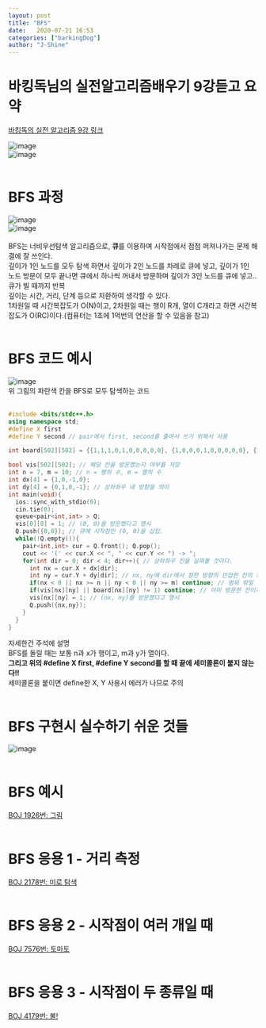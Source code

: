 ```yaml
---
layout: post
title: "BFS"
date:   2020-07-21 16:53
categories: ["barkingDog"]
author: "J-Shine"
---
```


# 바킹독님의 실전알고리즘배우기 9강듣고 요약
[바킹독의 실전 알고리즘 9강 링크](https://blog.encrypted.gg/941)   
 
![image](https://user-images.githubusercontent.com/61873510/87948598-e19e7f00-cadf-11ea-846b-381cdfc8a24d.png)<br>
![image](https://user-images.githubusercontent.com/61873510/87949251-c4b67b80-cae0-11ea-8073-7c6a592f6b0a.png)<br><br>

# BFS 과정
![image](https://user-images.githubusercontent.com/61873510/87951719-e2391480-cae3-11ea-8f4d-460d0c0b1638.png)<br>
![image](https://user-images.githubusercontent.com/61873510/87950482-4c50ba00-cae2-11ea-8dd5-ae3007d34603.png)<br><br>
BFS는 너비우선탐색 알고리즘으로, **큐**를 이용하며 시작점에서 점점 퍼져나가는 문제 해결에 잘 쓰인다.<br>
깊이가 1인 노드를 모두 탐색 하면서 깊이가 2인 노드를 차례로 큐에 넣고, 깊이가 1인 노드 방문이 모두 끝나면 큐에서 하나씩 꺼내서 방문하며 깊이가 3인 노드를 큐에 넣고.. 큐가 빌 때까지 반복<br>
깊이는 시간, 거리, 단계 등으로 치환하여 생각할 수 있다.<br>
1차원일 때 시간복잡도가 O(N)이고, 2차원일 때는 행이 R개, 열이 C개라고 하면 시간복잡도가 O(RC)이다.(컴퓨터는 1초에 1억번의 연산을 할 수 있음을 참고)<br><br>

# BFS 코드 예시
![image](https://user-images.githubusercontent.com/61873510/87953441-03026980-cae6-11ea-9237-ca37cc4df254.png)<br>
위 그림의 파란색 칸을 BFS로 모두 탐색하는 코드<br><br>
```c++
#include <bits/stdc++.h>
using namespace std;
#define X first
#define Y second // pair에서 first, second를 줄여서 쓰기 위해서 사용

int board[502][502] = {{1,1,1,0,1,0,0,0,0,0}, {1,0,0,0,1,0,0,0,0,0}, {1,1,1,0,1,0,0,0,0,0}, {1,1,0,0,1,0,0,0,0,0}, {0,1,0,0,0,0,0,0,0,0}, {0,0,0,0,0,0,0,0,0,0}, {0,0,0,0,0,0,0,0,0,0}}; // 1이 파란 칸, 0이 빨간 칸에 대응, 보통 이건 문제에서 입력받음

bool vis[502][502]; // 해당 칸을 방문했는지 여부를 저장
int n = 7, m = 10; // n = 행의 수, m = 열의 수
int dx[4] = {1,0,-1,0};
int dy[4] = {0,1,0,-1}; // 상하좌우 네 방향을 의미
int main(void){
  ios::sync_with_stdio(0);
  cin.tie(0);
  queue<pair<int,int> > Q;
  vis[0][0] = 1; // (0, 0)을 방문했다고 명시
  Q.push({0,0}); // 큐에 시작점인 (0, 0)을 삽입.
  while(!Q.empty()){
    pair<int,int> cur = Q.front(); Q.pop();
    cout << '(' << cur.X << ", " << cur.Y << ") -> ";
    for(int dir = 0; dir < 4; dir++){ // 상하좌우 칸을 살펴볼 것이다.
      int nx = cur.X + dx[dir];
      int ny = cur.Y + dy[dir]; // nx, ny에 dir에서 정한 방향의 인접한 칸의 좌표가 들어감
      if(nx < 0 || nx >= n || ny < 0 || ny >= m) continue; // 범위 밖일 경우 방문 안 함
      if(vis[nx][ny] || board[nx][ny] != 1) continue; // 이미 방문한 칸이거나 파란 칸이 아닐 경우도 방문 안 함
      vis[nx][ny] = 1; // (nx, ny)를 방문했다고 명시
      Q.push({nx,ny});
    }
  }
}
```
자세한건 주석에 설명<br>
BFS를 돌릴 때는 보통 n과 x가 행이고, m과 y가 열이다.<br>
**그리고 위의 #define X first, #define Y second를 할 때 끝에 세미콜론이 붙지 않는다!!**<br>
세미콜론을 붙이면 define한 X, Y 사용시 에러가 나므로 주의<br><br>

# BFS 구현시 실수하기 쉬운 것들
![image](https://user-images.githubusercontent.com/61873510/87955249-6d1c0e00-cae8-11ea-9f29-1e95c248c174.png)<br><br>


# BFS 예시
[BOJ 1926번: 그림](https://j-shine.github.io//baekjoon-algorithm/2020/07/21/baekjoon-1926.html)<br><br>

# BFS 응용 1 - 거리 측정
[BOJ 2178번: 미로 탐색](https://j-shine.github.io//baekjoon-algorithm/2020/07/21/baekjoon-2178.html)<br><br>

# BFS 응용 2 - 시작점이 여러 개일 때
[BOJ 7576번: 토마토](https://j-shine.github.io//baekjoon-algorithm/2020/07/21/baekjoon-7576.html)<br><br>

# BFS 응용 3 - 시작점이 두 종류일 때
[BOJ 4179번: 불!](https://j-shine.github.io//baekjoon-algorithm/2020/07/21/baekjoon-4179.html)<br><br>
